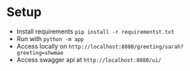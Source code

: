 # Setup
- Install requirements `pip install -r requirementst.txt`
- Run with `python -m app`
- Access locally on `http://localhost:8080/greeting/sarah?greeting=shwmae`
- Access swagger api at `http://localhost:8080/ui/`